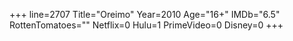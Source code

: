 +++
line=2707
Title="Oreimo"
Year=2010
Age="16+"
IMDb="6.5"
RottenTomatoes=""
Netflix=0
Hulu=1
PrimeVideo=0
Disney=0
+++

